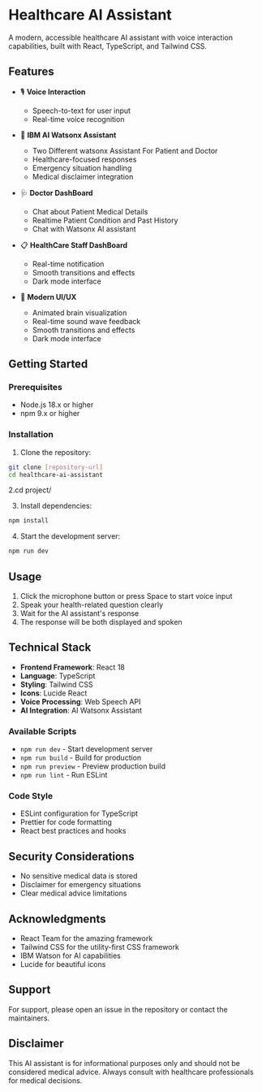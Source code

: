 # Healthcare AI Assistant

A modern, accessible healthcare AI assistant with voice interaction capabilities, built with React, TypeScript, and Tailwind CSS.

## Features

- 🎙️ **Voice Interaction**
  - Speech-to-text for user input
  - Real-time voice recognition

- 🧠 **IBM AI Watsonx Assistant**
  - Two Different watsonx Assistant For Patient and Doctor 
  - Healthcare-focused responses
  - Emergency situation handling
  - Medical disclaimer integration
    
- 🩺 **Doctor DashBoard**
  - Chat about Patient Medical Details
  - Realtime Patient Condition and Past History
  - Chat with Watsonx AI assistant

- 📋 **HealthCare Staff DashBoard**
  - Real-time notification
  - Smooth transitions and effects
  - Dark mode interface
    
- 💫 **Modern UI/UX**
  - Animated brain visualization
  - Real-time sound wave feedback
  - Smooth transitions and effects
  - Dark mode interface



## Getting Started

### Prerequisites

- Node.js 18.x or higher
- npm 9.x or higher

### Installation



1. Clone the repository:
```bash
git clone [repository-url]
cd healthcare-ai-assistant
```
2.cd project/

3. Install dependencies:
```bash
npm install
```
4. Start the development server:
```bash
npm run dev
```

## Usage

1. Click the microphone button or press Space to start voice input
2. Speak your health-related question clearly
3. Wait for the AI assistant's response
4. The response will be both displayed and spoken


## Technical Stack

- **Frontend Framework**: React 18
- **Language**: TypeScript
- **Styling**: Tailwind CSS
- **Icons**: Lucide React
- **Voice Processing**: Web Speech API
- **AI Integration**:  AI Watsonx  Assistant 



### Available Scripts

- `npm run dev` - Start development server
- `npm run build` - Build for production
- `npm run preview` - Preview production build
- `npm run lint` - Run ESLint

### Code Style

- ESLint configuration for TypeScript
- Prettier for code formatting
- React best practices and hooks

## Security Considerations

- No sensitive medical data is stored
- Disclaimer for emergency situations
- Clear medical advice limitations



## Acknowledgments

- React Team for the amazing framework
- Tailwind CSS for the utility-first CSS framework
- IBM Watson for AI capabilities
- Lucide for beautiful icons

## Support

For support, please open an issue in the repository or contact the maintainers.

## Disclaimer

This AI assistant is for informational purposes only and should not be considered medical advice. Always consult with healthcare professionals for medical decisions.
